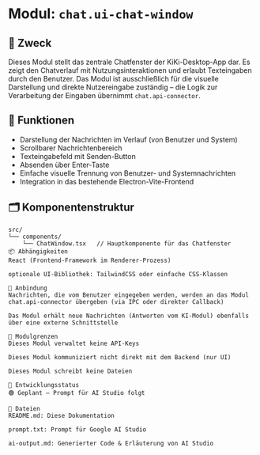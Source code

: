 # Modul: `chat.ui-chat-window`

## 🧩 Zweck
Dieses Modul stellt das zentrale Chatfenster der KiKi-Desktop-App dar. Es zeigt den Chatverlauf mit Nutzungsinteraktionen und erlaubt Texteingaben durch den Benutzer. Das Modul ist ausschließlich für die visuelle Darstellung und direkte Nutzereingabe zuständig – die Logik zur Verarbeitung der Eingaben übernimmt `chat.api-connector`.

## 📐 Funktionen
- Darstellung der Nachrichten im Verlauf (von Benutzer und System)
- Scrollbarer Nachrichtenbereich
- Texteingabefeld mit Senden-Button
- Absenden über Enter-Taste
- Einfache visuelle Trennung von Benutzer- und Systemnachrichten
- Integration in das bestehende Electron-Vite-Frontend

## 🗂 Komponentenstruktur
```text
src/
└── components/
    └── ChatWindow.tsx   // Hauptkomponente für das Chatfenster
📦 Abhängigkeiten
React (Frontend-Framework im Renderer-Prozess)

optionale UI-Bibliothek: TailwindCSS oder einfache CSS-Klassen

🔌 Anbindung
Nachrichten, die vom Benutzer eingegeben werden, werden an das Modul chat.api-connector übergeben (via IPC oder direkter Callback)

Das Modul erhält neue Nachrichten (Antworten vom KI-Modul) ebenfalls über eine externe Schnittstelle

🔄 Modulgrenzen
Dieses Modul verwaltet keine API-Keys

Dieses Modul kommuniziert nicht direkt mit dem Backend (nur UI)

Dieses Modul schreibt keine Dateien

🔧 Entwicklungsstatus
🟢 Geplant – Prompt für AI Studio folgt

📁 Dateien
README.md: Diese Dokumentation

prompt.txt: Prompt für Google AI Studio

ai-output.md: Generierter Code & Erläuterung von AI Studio
